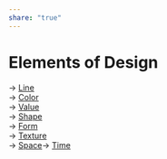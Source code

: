 ```yaml
---  
share: "true"  
---  
```

# Elements of Design  
  
-> [Line](./Line.md)  
-> [Color](./Color.md)  
-> [Value](./Value.md)  
-> [Shape](./Shape.md)  
-> [Form](./Form.md)  
-> [Texture](./Texture.md)  
-> [Space](./Space.md)-> [Time](./Time.md)  
  
